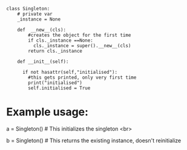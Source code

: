 ```
class Singleton:
    # private var
    _instance = None
    
    def  __new__(cls):
        #creates the object for the first time 
        if cls._instance ==None:
          cls._instance = super().__new__(cls)
        return cls._instance
    
    def __init__(self):
      
      if not hasattr(self,"initialised"):
        #this gets printed, only very first time
        print("initialised")
        self.initialised = True
```
# Example usage:
a = Singleton()  # This initializes the singleton <br\>

b = Singleton()  # This returns the existing instance, doesn't reinitialize
